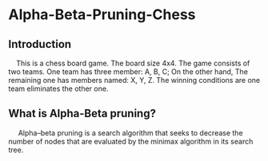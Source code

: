 # Alpha-Beta-Pruning-Chess

## Introduction
&nbsp;&nbsp;&nbsp;&nbsp;This is a chess board game. The board size 4x4. The game consists of two teams.
One team has three member: A, B, C; On the other hand, The remaining one has members 
named: X, Y, Z. The winning conditions are one team eliminates the other one.

## What is Alpha-Beta pruning?
&nbsp;&nbsp;&nbsp;&nbsp; Alpha–beta pruning is a search algorithm that seeks to decrease the number of nodes that are evaluated by the minimax algorithm in its search tree.



